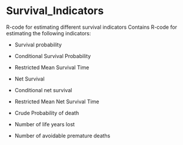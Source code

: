 # Survival_Indicators
R-code for estimating different survival indicators
Contains R-code for estimating the following indicators:
 * Survival probability
 * Conditional Survival Probability
 * Restricted Mean Survival Time
 
 * Net Survival
 * Conditional net survival
 * Restricted Mean Net Survival Time
 * Crude Probability of death
 * Number of life years lost
 * Number of avoidable premature deaths
